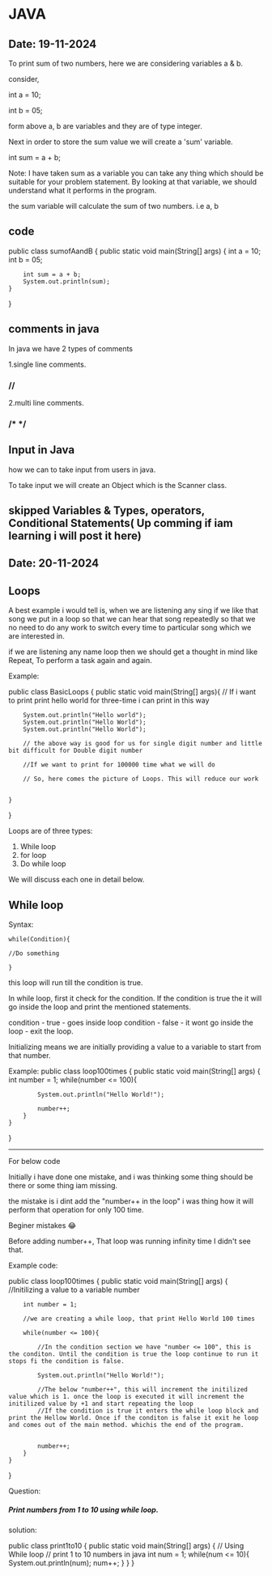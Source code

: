 # JAVA

## Date: 19-11-2024

To print sum of two numbers, here we are considering variables a & b.

consider,

int a = 10;

int b = 05;

form above a, b are variables and they are of type integer.

Next in order to store the sum value we will create a 'sum' variable.

int sum = a + b;

Note: I have taken sum as a variable you can take any thing which should be suitable for your problem statement. By looking at that variable, we should understand  what it performs in the program.

the sum variable will calculate the sum of two numbers. i.e a, b

## code

public class sumofAandB
{
    public static void main(String[] args)
    {
        int a = 10;
        int b = 05;

        int sum = a + b;
        System.out.println(sum);
    }
}


             
## comments in java

In java we have 2 types of comments

1.single line comments.

### //<This is sing le line comment>

2.multi line comments.

### /*<This is multi line comment. You can write as many comment line as you can> */


## Input in Java

 how we can to take input from users in java.

 To take input we will create an Object which is the Scanner class.




 ## skipped Variables & Types, operators, Conditional Statements( Up comming if iam learning i will post it here)



## Date: 20-11-2024

 ## Loops

 A best example i would tell is, when we are listening any sing if we like that song we put  in a loop so that we can hear that song repeatedly so that we no need to do any work to switch every time to particular song which we are interested in.

 if we are listening any name loop then we should get a thought in mind like Repeat, To perform a task again and again.


 Example:

 public class BasicLoops {
    public static void main(String[] args){
        // If i want to print print hello world for three-time i can print in this way

        System.out.println("Hello world");
        System.out.println("Hello World");
        System.out.println("Hello World");

        // the above way is good for us for single digit number and little bit difficult for Double digit number

        //If we want to print for 100000 time what we will do

        // So, here comes the picture of Loops. This will reduce our work

        
    }
}


Loops are of three types:

1. While loop
2. for loop
3. Do while loop

We will discuss each one in detail below.

## While loop

Syntax:

    while(Condition){

    //Do something

    }

this loop will run till the condition is true.

In while loop, first it check for the condition. If the condition is true the it will go inside the loop and print the mentioned statements.

condition - true - goes inside loop
condition - false - it wont go inside the loop - exit the loop.


Initializing means we are initially providing a value to a variable to start from that number.


Example:
public class loop100times {
    public static void main(String[] args) {
        int number = 1;
        while(number <= 100){
    
            System.out.println("Hello World!");
            
            number++;
        }
    }
}

-----------------------------------------------------------------------------------------------------------------------------------------------------------------------------
For below code

Initially i have done one mistake, and i was thinking some thing should be there or some thing  iam missing.

the mistake is i dint add the "number++ in the loop" i was thing how it will  perform that operation for only 100 time. 

Beginer mistakes 😂

Before adding number++, That loop was running infinity time I didn't see that.


Example code:

public class loop100times {
    public static void main(String[] args) {
        //Initilizing a value to a variable number

        int number = 1;

        //we are creating a while loop, that print Hello World 100 times 

        while(number <= 100){

            //In the condition section we have "number <= 100", this is the conditon. Until the condition is true the loop continue to run it stops fi the condition is false.
    
            System.out.println("Hello World!");
            
            //The below "number++", this will increment the initilized value which is 1. once the loop is executed it will increment the  initilized value by +1 and start repeating the loop 
            //If the condition is true it enters the while loop block and print the Hellow World. Once if the conditon is false it exit he loop and comes out of the main method. whichis the end of the program.


            number++;
        }
    }
}


Question:

##### Print numbers from 1 to 10 using while loop.

solution:

public class print1to10 {
    public static void main(String[] args) {
        // Using While loop
        // print 1 to 10 numbers in java 
        int num = 1;
        while(num <= 10){
            System.out.println(num);
            num++;
        }
    }
}







